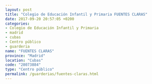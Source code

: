 ```yaml
---
layout: post
title: "Colegio de Educación Infantil y Primaria FUENTES CLARAS"
date: 2017-09-20 20:57:05 +0200
categories:
- Colegio de Educación Infantil y Primaria
- madrid
- cubas
- Centro público
- guarderia
name: "FUENTES CLARAS"
province: "Madrid"
location: "Cubas"
code: "28073884"
type: "Centro público"
permalink: /guarderias/fuentes-claras.html
---
```

